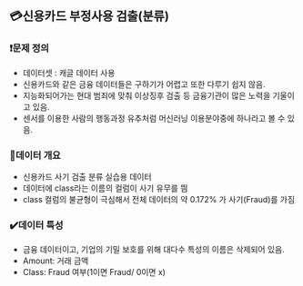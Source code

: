 ## 💳신용카드 부정사용 검출(분류)

### ❗문제 정의
- 데이터셋 : 캐글 데이터 사용
- 신용카드와 같은 금융 데이터들은 구하기가 어렵고 또한 다루기 쉽지 않음.
- 지능화되어가는 현대 범죄에 맞춰 이상징후 검출 등 금융기관이 많은 노력을 기울이고 있음.
- 센서를 이용한 사람의 행동과정 유추처럼 머신러닝 이용분야중에 하나라고 볼 수 있음.

### 📜데이터 개요
- 신용카드 사기 검출 분류 실습용 데이터
- 데이터에 class라는 이름의 컬럼이 사기 유무를 띔
- class 컬럼의 불균형이 극심해서 전체 데이터의 약 0.172% 가 사기(Fraud)를 가짐

### ✔️데이터 특성
- 금융 데이터이고, 기업의 기밀 보호를 위해 대다수 특성의 이름은 삭제되어 있음.
- Amount: 거래 금액
- Class: Fraud 여부(1이면 Fraud/ 0이면 x)
